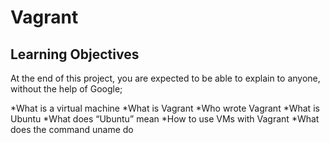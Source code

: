 # Vagrant
## Learning Objectives

At the end of this project, you are expected to be able to explain to anyone, without the help of Google;

*What is a virtual machine
*What is Vagrant
*Who wrote Vagrant
*What is Ubuntu
*What does “Ubuntu” mean
*How to use VMs with Vagrant
*What does the command uname do

